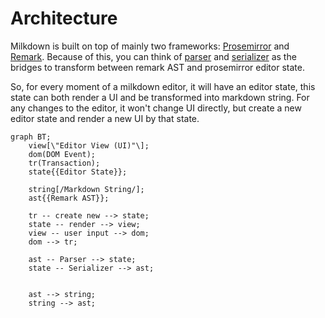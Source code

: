 # Architecture

Milkdown is built on top of mainly two frameworks: [Prosemirror](https://prosemirror.net/) and [Remark](https://remark.js.org/).
Because of this, you can think of [parser](/#/parser) and [serializer](/#/serializer) as the bridges to transform between remark AST and prosemirror editor state.

So, for every moment of a milkdown editor, it will have an editor state, this state can both render a UI and be transformed into markdown string.
For any changes to the editor, it won't change UI directly, but create a new editor state and render a new UI by that state.

```mermaid
graph BT;
	view[\"Editor View (UI)"\];
	dom(DOM Event);
	tr(Transaction);
	state{{Editor State}};

	string[/Markdown String/];
	ast{{Remark AST}};

	tr -- create new --> state;
	state -- render --> view;
	view -- user input --> dom;
	dom --> tr;

	ast -- Parser --> state;
	state -- Serializer --> ast;


	ast --> string;
	string --> ast;
```
